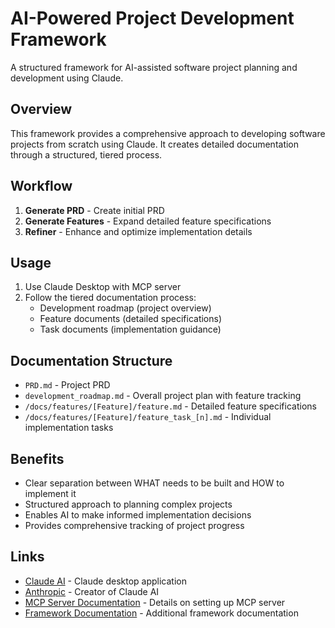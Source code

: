 # AI-Powered Project Development Framework

A structured framework for AI-assisted software project planning and development using Claude.

## Overview

This framework provides a comprehensive approach to developing software projects from scratch using Claude. It creates detailed documentation through a structured, tiered process.

## Workflow

1. **Generate PRD** - Create initial PRD
2. **Generate Features** - Expand detailed feature specifications
3. **Refiner** - Enhance and optimize implementation details

## Usage

1. Use Claude Desktop with MCP server
2. Follow the tiered documentation process:
   - Development roadmap (project overview)
   - Feature documents (detailed specifications)
   - Task documents (implementation guidance)

## Documentation Structure

- `PRD.md` - Project PRD
- `development_roadmap.md` - Overall project plan with feature tracking
- `/docs/features/[Feature]/feature.md` - Detailed feature specifications
- `/docs/features/[Feature]/feature_task_[n].md` - Individual implementation tasks

## Benefits

- Clear separation between WHAT needs to be built and HOW to implement it
- Structured approach to planning complex projects
- Enables AI to make informed implementation decisions
- Provides comprehensive tracking of project progress

## Links

- [Claude AI](https://claude.ai/) - Claude desktop application
- [Anthropic](https://www.anthropic.com/) - Creator of Claude AI
- [MCP Server Documentation](https://docs.anthropic.com/claude/docs/mcp-server) - Details on setting up MCP server
- [Framework Documentation](./docs/) - Additional framework documentation
